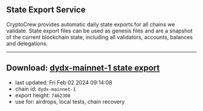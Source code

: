 ## State Export Service
CryptoCrew provides automatic daily state exports for all chains we validate. State export files can be used as genesis files and are a snapshot of the current blockchain state, including all validators, accounts, balances and delegations.

---
**Download: [dydx-mainnet-1 state export](https://dl-tyo.ccvalidators.com/SERVICE/dydx/dydx-mainnet-1_export_7462308.json)**
---

- last updated: Fri Feb 02 2024 09:14:08
- chain id: `dydx-mainnet-1`
- export height: `7462308`
- use for: airdrops, local tests, chain recovery
